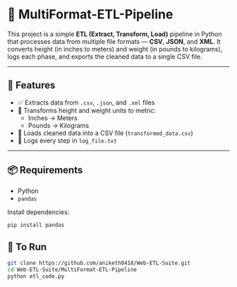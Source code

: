 # 🔄 MultiFormat-ETL-Pipeline

This project is a simple **ETL (Extract, Transform, Load)** pipeline in Python that processes data from multiple file formats — **CSV**, **JSON**, and **XML**. It converts height (in inches to meters) and weight (in pounds to kilograms), logs each phase, and exports the cleaned data to a single CSV file.

---

## 📌 Features

- ✅ Extracts data from `.csv`, `.json`, and `.xml` files
- 🧪 Transforms height and weight units to metric:
  - Inches → Meters
  - Pounds → Kilograms
- 💾 Loads cleaned data into a CSV file (`transformed_data.csv`)
- 📝 Logs every step in `log_file.txt`

---

## 📦 Requirements

- Python
- `pandas`

Install dependencies:

```bash
pip install pandas
```

## 🚀 To Run

```bash
git clone https://github.com/aniketh0418/Web-ETL-Suite.git
cd Web-ETL-Suite/MultiFormat-ETL-Pipeline
python etl_code.py
```
